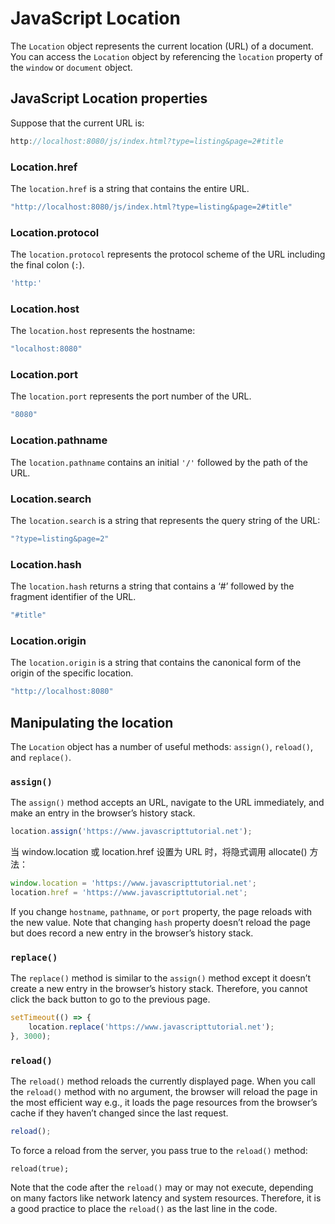 # JavaScript Location

The `Location` object represents the current location (URL) of a document. You can access the `Location` object by referencing the `location` property of the `window` or `document` object.

## JavaScript Location properties

Suppose that the current URL is:

```js
http://localhost:8080/js/index.html?type=listing&page=2#title
```

### Location.href

The `location.href` is a string that contains the entire URL.

```js
"http://localhost:8080/js/index.html?type=listing&page=2#title"
```

### Location.protocol

The `location.protocol` represents the protocol scheme of the URL including the final colon (`:`).

```js
'http:'
```

### Location.host

The `location.host` represents the hostname:

```js
"localhost:8080"
```

### Location.port

The `location.port` represents the port number of the URL.

```js
"8080"
```

### Location.pathname

The `location.pathname` contains an initial `'/'` followed by the path of the URL.

### Location.search

The `location.search` is a string that represents the query string of the URL:

```js
"?type=listing&page=2"
```

### Location.hash

The `location.hash` returns a string that contains a ‘#’ followed by the fragment identifier of the URL.

```js
"#title"
```

### Location.origin

The `location.origin` is a string that contains the canonical form of the origin of the specific location.

```js
"http://localhost:8080"
```

## Manipulating the location

The `Location` object has a number of useful methods: `assign()`, `reload()`, and `replace()`.

###  `assign()`

The `assign()` method accepts an URL, navigate to the URL immediately, and make an entry in the browser’s history stack.

```js
location.assign('https://www.javascripttutorial.net');
```

当 window.location 或 location.href 设置为 URL 时，将隐式调用 allocate() 方法：

```js
window.location = 'https://www.javascripttutorial.net';
location.href = 'https://www.javascripttutorial.net';
```

If you change `hostname`, `pathname`, or `port` property, the page reloads with the new value. Note that changing `hash` property doesn’t reload the page but does record a new entry in the browser’s history stack.

### `replace()`

The `replace()` method is similar to the `assign()` method except it doesn’t create a new entry in the browser’s history stack. Therefore, you cannot click the back button to go to the previous page.

```js
setTimeout(() => {
    location.replace('https://www.javascripttutorial.net');
}, 3000);
```

### `reload()`

The `reload()` method reloads the currently displayed page. When you call the `reload()` method with no argument, the browser will reload the page in the most efficient way e.g., it loads the page resources from the browser’s cache if they haven’t changed since the last request.

```js
reload();
```

To force a reload from the server, you pass true to the `reload()` method:

```
reload(true);
```

Note that the code after the `reload()` may or may not execute, depending on many factors like network latency and system resources. Therefore, it is a good practice to place the `reload()` as the last line in the code.
